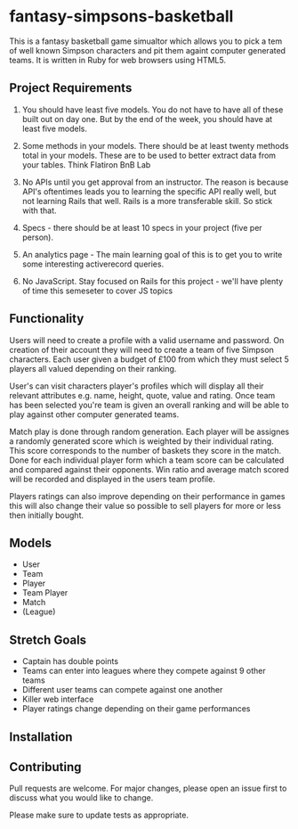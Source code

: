 # fantasy-simpsons-basketball

This is a fantasy basketball game simualtor which allows you to pick a tem of well known Simpson characters and pit them againt computer generated teams. It is written in Ruby for web browsers using HTML5.

## Project Requirements

1. You should have least five models. You do not have to have all of these built out on day one. But by the end of the week, you should have at least five models.

2. Some methods in your models. There should be at least twenty methods total in your models. These are to be used to better extract data from your tables. Think Flatiron BnB Lab

3. No APIs until you get approval from an instructor. The reason is because API's oftentimes leads you to learning the specific API really well, but not learning Rails that well. Rails is a more transferable skill. So stick with that.

4. Specs - there should be at least 10 specs in your project (five per person).

5. An analytics page - The main learning goal of this is to get you to write some interesting activerecord queries.

6. No JavaScript. Stay focused on Rails for this project - we'll have plenty of time this semeseter to cover JS topics

## Functionality

Users will need to create a profile with a valid username and password. On creation of their account they will need to create a team of five Simpson characters. Each user given a budget of £100 from which they must select 5 players all valued depending on their ranking. 

User's can visit characters player's profiles which will display all their relevant attributes e.g. name, height, quote, value and rating. Once team has been selected you're team is given an overall ranking and will be able to play against other computer generated teams. 

Match play is done through random generation. Each player will be assignes a randomly generated score which is weighted by their individual rating. This score corresponds to the number of baskets they score in the match. Done for each individual player form which a team score can be calculated and compared against their opponents. Win ratio and average match scored will be recorded and displayed in the users team profile. 

Players ratings can also improve depending on their performance in games this will also change their value so possible to sell players for more or less then initially bought.

## Models

- User
- Team
- Player
- Team Player
- Match
- (League)

## Stretch Goals

- Captain has double points 
- Teams can enter into leagues where they compete against 9 other teams
- Different user teams can compete against one another
- Killer web interface 
- Player ratings change depending on their game performances 

## Installation

## Contributing 

Pull requests are welcome. For major changes, please open an issue first to discuss what you would like to change.

Please make sure to update tests as appropriate.
